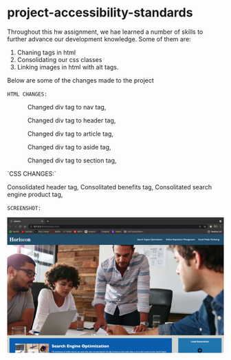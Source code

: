 # project-accessibility-standards

Throughout this hw assignment, we hae learned a number of skills to further advance our development knowledge. Some of them are:

1. Chaning tags in html
2. Consolidating our css classes
3. Linking images in html with alt tags.

Below are some of the changes made to the project

`HTML CHANGES:`

<ul>
<ol>Changed div tag to nav tag,</ol>
<ol>Changed div tag to header tag,</ol>
<ol>Changed div tag to article tag,</ol>
<ol>Changed div tag to aside tag,</ol>
<ol>Changed div tag to section tag,</ol>
</ul>
`CSS CHANGES:`

Consolidated header tag,
Consolitated benefits tag,
Consolitated search engine product tag,

`SCREENSHOT:`

![image](https://github.com/NateWalchenbach/project-accessibility-standards/blob/main/Screenshot.jpg?raw=true)
